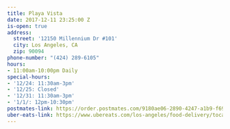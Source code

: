 ```yaml
---
title: Playa Vista
date: 2017-12-11 23:25:00 Z
is-open: true
address:
  street: '12150 Millennium Dr #101'
  city: Los Angeles, CA
  zip: 90094
phone-number: "(424) 289-6105"
hours:
- 11:00am-10:00pm Daily
special-hours:
- '12/24: 11:30am-3pm'
- '12/25: Closed'
- '12/31: 11:30am-3pm'
- '1/1/: 12pm-10:30pm'
postmates-link: https://order.postmates.com/9180ae06-2890-4247-a1b9-f69daa1ee202
uber-eats-link: https://www.ubereats.com/los-angeles/food-delivery/tocaya-organica-playa-vista/N0uc-ASFSoG9mxABiQT9vg/
---
```


